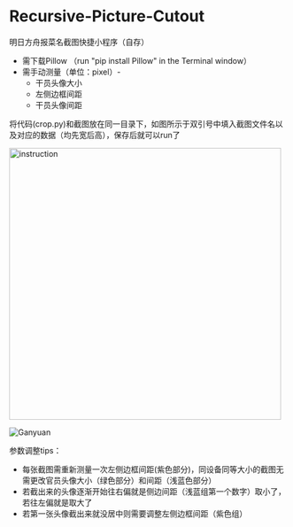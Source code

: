 # Recursive-Picture-Cutout
明日方舟报菜名截图快捷小程序（自存）

- 需下载Pillow （run "pip install Pillow" in the Terminal window）
- 需手动测量（单位：pixel）-
  - 干员头像大小 
  - 左侧边框间距 
  - 干员头像间距 

将代码(crop.py)和截图放在同一目录下，如图所示于双引号中填入截图文件名以及对应的数据（均先宽后高），保存后就可以run了

<img width="491" alt="instruction" src="https://github.com/user-attachments/assets/c3195a0d-61d5-48f6-9ae9-b48cfc9db7c2">

![Ganyuan](https://github.com/user-attachments/assets/7c0a13ee-4693-44db-b855-70983cc7cd81)

参数调整tips：
- 每张截图需重新测量一次左侧边框间距(紫色部分)，同设备同等大小的截图无需更改官员头像大小（绿色部分）和间距（浅蓝色部分）
- 若截出来的头像逐渐开始往右偏就是侧边间距（浅蓝组第一个数字）取小了，若往左偏就是取大了
- 若第一张头像截出来就没居中则需要调整左侧边框间距（紫色组）


